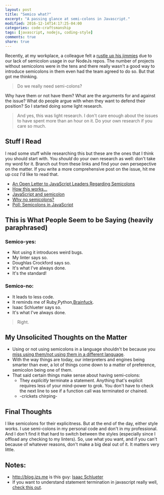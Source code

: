```yaml
---
layout: post
title: "Semico what?"
excerpt: "A passing glance at semi-colons in Javascript."
modified: 2016-12-14T14:17:25-04:00
categories: code-craftsmanship
tags: [javascript, nodejs, coding-style]
comments: true
share: true
---
```


Recently, at my workplace, a colleague felt a [rustle up his jimmies](http://knowyourmeme.com/memes/that-really-rustled-my-jimmies) due to our lack of semicolon usage in our NodeJs repos. The number of projects without semicolons were in the tens and there really wasn't a good way to introduce semicolons in them even had the team agreed to do so. But that got me thinking.

> Do we really need semi-colons?

Why have them or not have them? What are the arguments for and against the issue? What do people argue with when they want to defend their position? So I started doing some light research.

> And yes, this was light research. I don't care enough about the issues to have spent more than an hour on it. Do your own research if you care so much.

## Stuff I Read
I read some stuff while researching this but these are the ones that I think you should start with. You *should* do your own research as well: don't take my word for it. Branch out from these links and find your own persepective on the matter. If you write a more comprehensive post on the issue, hit me up coz I'd like to read that.

- [An Open Letter to JavaScript Leaders Regarding Semicolons](http://blog.izs.me/post/2353458699/an-open-letter-to-javascript-leaders-regarding)
- [How this works...](http://blog.izs.me/post/3393190720/how-this-works)
- [JavaScript and semicolon](http://stackoverflow.com/questions/33644285/javascript-and-semicolon)
- [Why no semicolons?](https://github.com/expressjs/body-parser/issues/99)
- [Poll: Semicolons in JavaScript](https://news.ycombinator.com/item?id=1547647)

## This is What People Seem to be Saying (heavily paraphrased)

### Semico-yes:
- Not using it introduces weird bugs.
- My linter says so.
- Doughlas Crockford says so.
- It's what I've always done.
- It's the standard!

### Semico-no:
- It leads to less code.
- It reminds me of Ruby,Python,[Brainfuck](http://www.muppetlabs.com/~breadbox/bf/).
- Isaac Schlueter says so.
- It's what I've always done.

> Right.

## My Unsolicited Thoughts on the Matter
- Using or not using semicolons in a language shouldn't be because you [miss using them/not using them in a different language](https://news.ycombinator.com/item?id=1547930).
- With the way things are today, our interpreters and engines being smarter than ever, a lot of things come down to a matter of preference, semicolon being one of them.
- That said certain things make sense about having semi-colons:
  - They *explicitly* terminate a statement. Anything that's explicit requires less of your mind-power to grok. You don't have to check the next line to see if a function call was terminated or chained.
  - -crickets chirping-

## Final Thoughts
I like semicolons for their explicitness. But at the end of the day, either style works. I use semi-colons in my personal code and don't in my professional. And I don't find it that hard to switch between the styles (especially since I offload any checking to my linters). So, use what you want, and if you can't because of whatever reasons, don't make a big deal out of it. It matters very little.

## Notes:
- http://blog.izs.me is this guy: [Isaac Schlueter](https://github.com/isaacs)
- If you want to understand statement termination in javascript really well, [check this out](http://inimino.org/~inimino/blog/javascript_semicolons).
